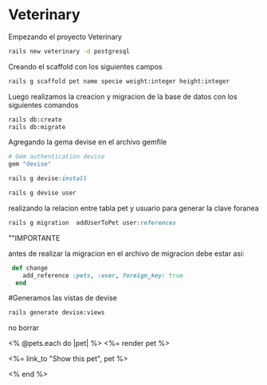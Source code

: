# Veterinary

Empezando el proyecto Veterinary

```bash
rails new veterinary -d postgresql
```

Creando el scaffold con los siguientes campos

```bash
rails g scaffold pet name specie weight:integer height:integer
```

Luego realizamos la creacion y migracion de la base de
datos con los siguientes comandos

```bash
rails db:create
rails db:migrate
```

Agregando la gema devise en el archivo gemfile

```ruby
# Gem authentication devise
gem "devise"
```
```ruby
rails g devise:install
```
```bash
rails g devise user 
```

realizando la relacion entre tabla pet y usuario para 
generar la clave foranea

```ruby
rails g migration  addUserToPet user:references
```
""IMPORTANTE

antes de realizar la migracion en el archivo de migracion debe estar asi:

```ruby
 def change
    add_reference :pets, :user, foreign_key: true
  end
```

#Generamos las vistas de devise

```bash
rails generate devise:views
```




no borrar

<div id="pets">
  <% @pets.each do |pet| %>
    <%= render pet %>
    <p>
      <%= link_to "Show this pet", pet %>
    </p>
  <% end %>
</div>